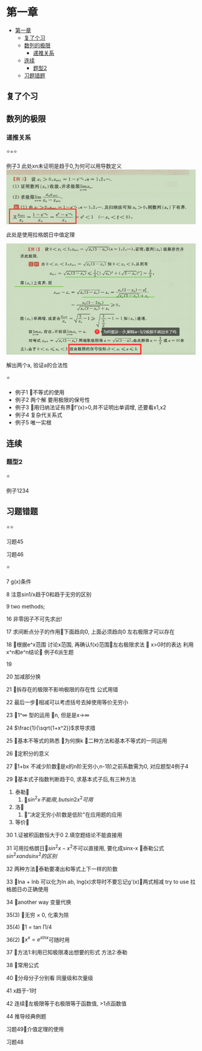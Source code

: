 # 第一章

- [第一章](#第一章)
  - [复了个习](#复了个习)
  - [数列的极限](#数列的极限)
    - [递推关系](#递推关系)
  - [连续](#连续)
    - [题型2](#题型2)
  - [习题错题](#习题错题)

## 复了个习

## 数列的极限

### 递推关系

⭐=⭐

例子3 此处xn未证明是趋于0,为何可以用导数定义![20221016155918](https://raw.githubusercontent.com/Logible/Image/main/note_image/20221016155918.png)

此处是使用拉格朗日中值定理

![20221015165749](https://raw.githubusercontent.com/Logible/Image/main/note_image/20221015165749.png)

解出两个a, 验证a的合法性

⭐

- 例子1 🏀不等式的使用
- 例子2 两个解 要用极限的保号性
- 例子3 🏀用归纳法证有界🏀f'(x)>0,并不证明出单调增, 还要看x1,x2
- 例子4 复杂代关系式
- 例子5 唯一实根

## 连续

### 题型2

⭐

例子1234

## 习题错题

⭐⭐

习题45

习题46

⭐

7 g(x)条件

8 注意sin1/x趋于0和趋于无穷的区别

9 two methods;

16 非零因子不可先求出!

17 求间断点分子的作用🏀下面趋向0, 上面必须趋向0 左右极限才可以存在

18 🏀根据e^x范围 讨论x范围, 再确认f(x)范围🏀左右极限求法 🏀 x>0时的表达 利用x^n和e^n结论🏀 例子6派生题

19

20 加减部分换

21 🏀拆存在的极限不影响极限的存在性 公式用错

22 最后一步🏀相减可以考虑括号去掉使用等价无穷小

23 🏀1^∞ 型的运用 🏀n, 但是是x->∞

24 $\frac{1}{\sqrt{1+x^2}}$求导求措

25 🏀基本不等式的熟悉 🏀为何换k 🏀二种方法和基本不等式的一同运用

26 🏀定积分的意义

27 🏀1+bx 不减少阶数🏀是x的n阶无穷小,n-1阶之前系数需为0, 对应题型4例子4

29 🏀基本式子指数判断趋于0, 求基本式子后,有三种方法

1. 泰勒🍭
   1. 🏀$sin^2x不能用, but sin2x^2 可用$
2. 洛🍭
   1. 🏀"决定无穷小阶数是低阶"在应用题的应用
3. 等价🍭

30 1.证被积函数恒大于0 2.填空题结论不能直接用

31 可用拉格朗日🏀$sin^2x-x^2$不可以直接用, 要化成sinx-x 🏀泰勒公式$sin^2x and sin x^2的区别$

32 两种方法🏀泰勒要凑出和等式上下一样的阶数

33 🏀lna + lnb 可以化为ln ab, lng(x)求导时不要忘记g'(x)🏀两式相减 try to use 拉格朗日の正确使用

34 🏀another way 变量代换

35(3) 🏀无穷 × 0, 化乘为除

35(4) 🏀1 = tan Π/4

36(2) 🏀$x^x = e^{xlnx}$可随时用

37 🏀方法1:利用已知极限凑出想要的形式 方法2:泰勒

38 🏀常用公式

40 🏀分母分子分别看 同量级和次量级

41 x趋于-1时

42 连续🏀左极限等于右极限等于函数值, >1点函数值

44 推导经典例题

习题49🏀介值定理的使用

习题48
